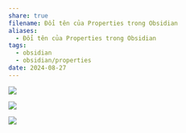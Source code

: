 ```yaml
---
share: true
filename: Đổi tên của Properties trong Obsidian
aliases:
  - Đổi tên của Properties trong Obsidian
tags:
  - obsidian
  - obsidian/properties
date: 2024-08-27
---
```

![](https://i.imgur.com/tC5GvFz.png)

![](https://i.imgur.com/vjECFEj.png)

![](https://i.imgur.com/uvpLR5n.png)
